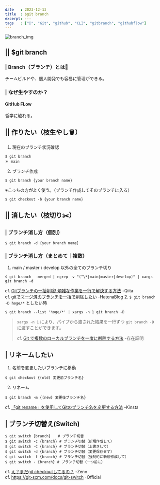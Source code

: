 ```yaml
---
date   : 2023-12-13
title  : $git branch
excerpt: ---
tags   : ["📍", "Git", "github", "CLI", "gitbranch", "githubflow"]
---
```



![branch_img](https://github.com/sh16ma/gitpress/assets/150888300/ba0c75c6-a2da-4804-b2c5-621ea674b5b5)


## || $git branch
### | Branch（ブランチ）とは🌲

チームビルドや、個人開発でも容易に管理ができる。

### | なぜ生やすのか？
#### GitHub FLow

哲学に触れる。


## || 作りたい（枝生やし🪣）
1. 現在のブランチ状況確認
```shell
$ git branch 
＊ main
```
2. ブランチ作成
```shell 
$ git branch {your branch name}
```
※こっちの方がよく使う。（ブランチ作成してそのブランチに入る）
```shell
$ git checkout -b {your branch name}
```


## || 消したい（枝切り✂️）
### | ブランチ消し方（個別）
```shell
$ git branch -d {your branch name}
```

### | ブランチ消し方（まとめて｜複数）
1. main / master / develop 以外の全てのブランチ切り
```shell
$ git branch --merged | egrep -v "(^\*|main|master|develop)" | xargs git branch -d
```
cf. [Gitブランチの一括削除! 煩雑な作業を一行で解決する方法](https://qiita.com/itinerant_programmer/items/dbf7cdba08a5403234ea) -Qiita <br>
cf. [gitでマージ済のブランチを一括で削除したい](https://gumfum.hatenablog.com/entry/2023/07/30/230000) -HatenaBlog
2. `$ git branch -D hoge/*` としたい時 
```shell
$ git branch --list 'hoge/*' | xargs -n 1 git branch -D
```
> `xargs -n 1` により、パイプから渡された結果を一行ずつ `git branch -D` に渡すことができます。
>
> cf. [Git で複数のローカルブランチを一度に削除する方法](https://mahata.gitlab.io/post/2020-07-29-delete-multiple-git-branches/) -存在証明


## | リネームしたい
1. 名前を変更したいブランチに移動
```shell
$ git checkout {(old) 変更前ブランチ名}
```
2. リネーム
```shell
$ git branch -m {(new) 変更後ブランチ名}
```
cf. [「git rename」を使用してGitのブランチ名を変更する方法](https://kinsta.com/jp/knowledgebase/git-rename-branch/#git-1) -Kinsta 


## | ブランチ切替え(Switch)
```shell
$ git switch {branch}　　# ブランチ切替
$ git switch -c {branch} # ブランチ切替（新規作成して）
$ git switch -C {branch} # ブランチ切替（上書きして）
$ git switch -d {branch} # ブランチ切替（変更保存せず）
$ git switch -f {branch} # ブランチ切替（強制的に新規作成して）
$ git switch - {branch} # ブランチ切替（一つ前に）
```
cf. [え？まだgit checkoutしてるの？](https://zenn.dev/gmomedia/articles/d9366fa84aadfd) -Zenn
<br>cf. []()https://git-scm.com/docs/git-switch -Official 


